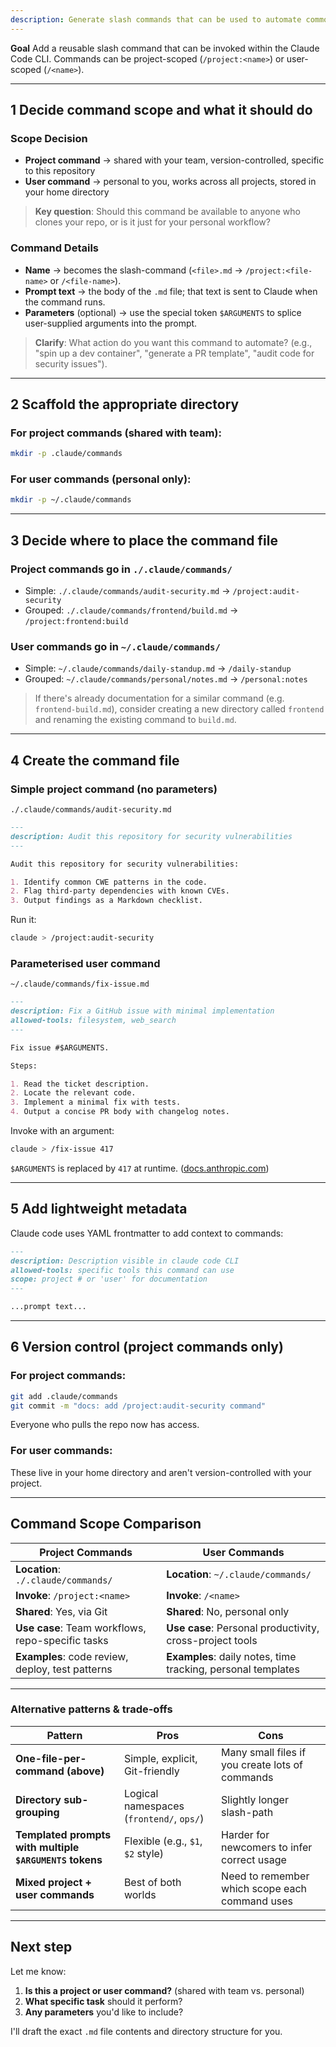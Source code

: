 ```yaml
---
description: Generate slash commands that can be used to automate common tasks or workflows with Claude code.
---
```


**Goal**
Add a reusable slash command that can be invoked within the Claude Code CLI. Commands can be project-scoped (`/project:<name>`) or user-scoped (`/<name>`).

---

## 1 Decide command scope and what it should do

### **Scope Decision**

- **Project command** → shared with your team, version-controlled, specific to this repository
- **User command** → personal to you, works across all projects, stored in your home directory

> **Key question**: Should this command be available to anyone who clones your repo, or is it just for your personal workflow?

### **Command Details**

- **Name** → becomes the slash-command (`<file>.md` → `/project:<file-name>` or `/<file-name>`).
- **Prompt text** → the body of the `.md` file; that text is sent to Claude when the command runs.
- **Parameters** (optional) → use the special token `$ARGUMENTS` to splice user-supplied arguments into the prompt.

> **Clarify**: What action do you want this command to automate? (e.g., "spin up a dev container", "generate a PR template", "audit code for security issues").

---

## 2 Scaffold the appropriate directory

### For **project commands** (shared with team):

```bash
mkdir -p .claude/commands
```

### For **user commands** (personal only):

```bash
mkdir -p ~/.claude/commands
```

---

## 3 Decide where to place the command file

### **Project commands** go in `./.claude/commands/`

- Simple: `./.claude/commands/audit-security.md` → `/project:audit-security`
- Grouped: `./.claude/commands/frontend/build.md` → `/project:frontend:build`

### **User commands** go in `~/.claude/commands/`

- Simple: `~/.claude/commands/daily-standup.md` → `/daily-standup`
- Grouped: `~/.claude/commands/personal/notes.md` → `/personal:notes`

> If there's already documentation for a similar command (e.g. `frontend-build.md`), consider creating a new directory called `frontend` and renaming the existing command to `build.md`.

---

## 4 Create the command file

### Simple project command (no parameters)

`./.claude/commands/audit-security.md`

```md
---
description: Audit this repository for security vulnerabilities
---

Audit this repository for security vulnerabilities:

1. Identify common CWE patterns in the code.
2. Flag third-party dependencies with known CVEs.
3. Output findings as a Markdown checklist.
```

Run it:

```bash
claude > /project:audit-security
```

### Parameterised user command

`~/.claude/commands/fix-issue.md`

```md
---
description: Fix a GitHub issue with minimal implementation
allowed-tools: filesystem, web_search
---

Fix issue #$ARGUMENTS.

Steps:

1. Read the ticket description.
2. Locate the relevant code.
3. Implement a minimal fix with tests.
4. Output a concise PR body with changelog notes.
```

Invoke with an argument:

```bash
claude > /fix-issue 417
```

`$ARGUMENTS` is replaced by `417` at runtime. ([docs.anthropic.com][1])

---

## 5 Add lightweight metadata

Claude code uses YAML frontmatter to add context to commands:

```md
---
description: Description visible in claude code CLI
allowed-tools: specific tools this command can use
scope: project # or 'user' for documentation
---

...prompt text...
```

---

## 6 Version control (project commands only)

### For **project commands**:

```bash
git add .claude/commands
git commit -m "docs: add /project:audit-security command"
```

Everyone who pulls the repo now has access.

### For **user commands**:

These live in your home directory and aren't version-controlled with your project.

---

## Command Scope Comparison

| **Project Commands**                              | **User Commands**                                            |
| ------------------------------------------------- | ------------------------------------------------------------ |
| **Location**: `./.claude/commands/`               | **Location**: `~/.claude/commands/`                          |
| **Invoke**: `/project:<name>`                     | **Invoke**: `/<name>`                                        |
| **Shared**: Yes, via Git                          | **Shared**: No, personal only                                |
| **Use case**: Team workflows, repo-specific tasks | **Use case**: Personal productivity, cross-project tools     |
| **Examples**: code review, deploy, test patterns  | **Examples**: daily notes, time tracking, personal templates |

---

### Alternative patterns & trade-offs

| Pattern                                                 | Pros                                     | Cons                                            |
| ------------------------------------------------------- | ---------------------------------------- | ----------------------------------------------- |
| **One-file-per-command (above)**                        | Simple, explicit, Git-friendly           | Many small files if you create lots of commands |
| **Directory sub-grouping**                              | Logical namespaces (`frontend/`, `ops/`) | Slightly longer slash-path                      |
| **Templated prompts with multiple `$ARGUMENTS` tokens** | Flexible (e.g., `$1`, `$2` style)        | Harder for newcomers to infer correct usage     |
| **Mixed project + user commands**                       | Best of both worlds                      | Need to remember which scope each command uses  |

---

## Next step

Let me know:

1. **Is this a project or user command?** (shared with team vs. personal)
2. **What specific task** should it perform?
3. **Any parameters** you'd like to include?

I'll draft the exact `.md` file contents and directory structure for you.

[1]: https://docs.anthropic.com/en/docs/claude-code/slash-commands "Slash Commands - Anthropic"
